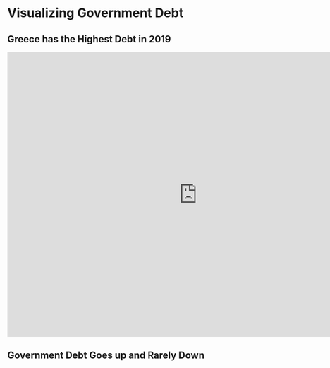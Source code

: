 
# Visualizing Government Debt


## Greece has the Highest Debt in 2019
<iframe src="https://data.oecd.org/chart/6gP8" width="860" height="645" style="border: 0" mozallowfullscreen="true" webkitallowfullscreen="true" allowfullscreen="true"><a href="https://data.oecd.org/chart/6gP8" target="_blank">OECD Chart: General government debt, Total, % of GDP, Annual, 2019</a></iframe>

## Government Debt Goes up and Rarely Down
<div class="flourish-embed flourish-chart" data-src="visualisation/5296291"><script src="https://public.flourish.studio/resources/embed.js"></script></div>
